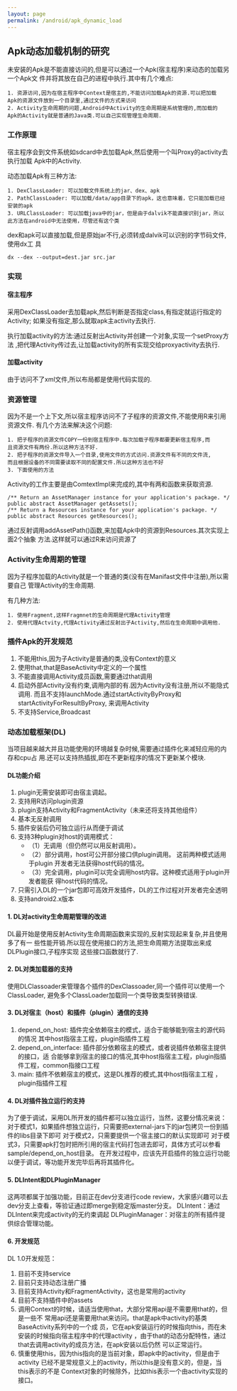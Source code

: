 ```yaml
---
layout: page
permalink: /android/apk_dynamic_load
---
```

## Apk动态加载机制的研究
未安装的Apk是不能直接访问的,但是可以通过一个Apk(宿主程序)来动态的加载另一个Apk文
件并将其放在自己的进程中执行.其中有几个难点:

	1. 资源访问,因为在宿主程序中Context是宿主的,不能访问加载Apk的资源.可以把加载
	Apk的资源文件放到一个目录里,通过文件的方式来访问
	2. Activity生命周期的问题,Android中Activity的生命周期是系统管理的,而加载的
	Apk的Activity就是普通的Java类.可以自己实现管理生命周期.

### 工作原理
宿主程序会到文件系统如sdcard中去加载Apk,然后使用一个叫Proxy的activity去执行加载
Apk中的Activity.

动态加载Apk有三种方法:

	1. DexClassLoader: 可以加载文件系统上的jar、dex、apk
	2. PathClassLoader: 可以加载/data/app目录下的apk，这也意味着，它只能加载已经
	安装的apk
	3. URLClassLoader: 可以加载java中的jar，但是由于dalvik不能直接识别jar，所以
	此方法在android中无法使用，尽管还有这个类

dex和apk可以直接加载,但是原始jar不行,必须转成dalvik可以识别的字节码文件,使用dx工
具

	dx --dex --output=dest.jar src.jar

### 实现

#### 宿主程序
采用DexClassLoader去加载apk,然后判断是否指定class,有指定就运行指定的Activity;
如果没有指定,那么就取apk主activity去执行.

执行加载activity的方法:通过反射出Activity并创建一个对象,实现一个setProxy方法
,把代理Activity传过去,让加载activity的所有实现交给proxyactivity去执行.

#### 加载activity
由于访问不了xml文件,所以布局都是使用代码实现的.

### 资源管理
因为不是一个上下文,所以宿主程序访问不了子程序的资源文件,不能使用R来引用资源文件.
有几个方法来解决这个问题:

	1. 把子程序的资源文件COPY一份到宿主程序中.每次加载子程序都要更新宿主程序,而
	且资源文件有两份.所以这种方法不好.
	2. 把子程序的资源文件导入一个目录,使用文件的方式访问.资源文件有不同的文件流,
	而且根据设备的不同需要读取不同的配置文件.所以这种方法也不好
	3. 下面使用的方法

Activity的工作主要是由ComtextImpl来完成的,其中有两和函数来获取资源.

	/** Return an AssetManager instance for your application's package. */
	public abstract AssetManager getAssets();
	/** Return a Resources instance for your application's package. */
	public abstract Resources getResources();

通过反射调用addAssetPath()函数,来加载Apk中的资源到Resources.其次实现上面2个抽象
方法.这样就可以通过R来访问资源了

### Activity生命周期的管理
因为子程序加载的Activity就是一个普通的类(没有在Manifast文件中注册),所以需要自己
管理Activity的生命周期.

有几种方法:
	
	1. 使用Fragment,这样Fragmnet的生命周期是代理Activity管理
	2. 使用代理Actvity,代理Activity通过反射出子Activity,然后在生命周期中调用他.

### 插件Apk的开发规范
1. 不能用this,因为子Activity是普通的类,没有Context的意义
2. 使用that,that是BaseActivity中定义的一个属性
3. 不能直接调用Activity成员函数,需要通过that调用
4. 启动外部Activity没有约束,调用内部的有.因为Activity没有注册,所以不能隐式调用.
	而且不支持launchMode.通过startActivityByProxy和startActivityForResultByProxy,
	来调用Activity
5. 不支持Service,Broadcast

### 动态加载框架(DL)
当项目越来越大并且功能使用的环境越复杂时候,需要通过插件化来减轻应用的内存和cpu占
用.还可以支持热插拔,即在不更新程序的情况下更新某个模块.

#### DL功能介绍
1. plugin无需安装即可由宿主调起。
2. 支持用R访问plugin资源
3. plugin支持Activity和FragmentActivity（未来还将支持其他组件）
4. 基本无反射调用 
5. 插件安装后仍可独立运行从而便于调试
6. 支持3种plugin对host的调用模式：
	* （1）无调用（但仍然可以用反射调用）。
	* （2）部分调用，host可公开部分接口供plugin调用。 这前两种模式适用于plugin
			开发者无法获得host代码的情况。
	* （3）完全调用，plugin可以完全调用host内容。这种模式适用于plugin开发者能获
			得host代码的情况。
7. 只需引入DL的一个jar包即可高效开发插件，DL的工作过程对开发者完全透明
8. 支持android2.x版本

#### 1. DL对activity生命周期管理的改进
DL最开始是使用反射Activity生命周期函数来实现的,反射实现起来复杂,并且使用多了有一
些性能开销.所以现在使用接口的方法,把生命周期方法提取出来成DLPlugin接口,子程序实现
这些接口函数就行了.

#### 2. DL对类加载器的支持
使用DLClassoader来管理各个插件的DexClassoader,同一个插件可以使用一个ClassLoader,
避免多个ClassLoader加载同一个类导致类型转换错误.

#### 3. DL对宿主（host）和插件（plugin）通信的支持
1. depend_on_host: 插件完全依赖宿主的模式，适合于能够能到宿主的源代码的情况
其中host指宿主工程，plugin指插件工程
2. depend_on_interface: 插件部分依赖宿主的模式，或者说插件依赖宿主提供的接口，适
合能够拿到宿主的接口的情况,其中host指宿主工程，plugin指插件工程，common指接口工程
3. main: 插件不依赖宿主的模式，这是DL推荐的模式,其中host指宿主工程
，plugin指插件工程

#### 4. DL对插件独立运行的支持
为了便于调试，采用DL所开发的插件都可以独立运行，当然，这要分情况来说：
对于模式1，如果插件想独立运行，只需要把external-jars下的jar包拷贝一份到插件的libs目录下即可
对于模式2，只需要提供一个宿主接口的默认实现即可
对于模式3，只需要apk打包时把所引用的宿主代码打包进去即可，具体方式可以参看sample/depend_on_host目录。
在开发过程中，应该先开启插件的独立运行功能以便于调试，等功能开发完毕后再将其插件化。

#### 5. DLIntent和DLPluginManager
这两项都属于加强功能，目前正在dev分支进行code review，大家感兴趣可以去dev分支上查看，等验证通过即merge到稳定版master分支。
DLIntent：通过DLIntent来完成activity的无约束调起
DLPluginManager：对宿主的所有插件提供综合管理功能。

#### 6. 开发规范
DL 1.0开发规范：
1. 目前不支持service
2. 目前只支持动态注册广播
3. 目前支持Activity和FragmentActivity，这也是常用的activity
4. 目前不支持插件中的assets
5. 调用Context的时候，请适当使用that，大部分常用api是不需要用that的，但是一些不
常用api还是需要用that来访问。that是apk中activity的基类BaseActivity系列中的一个成
员，它在apk安装运行的时候指向this，而在未安装的时候指向宿主程序中的代理activity
，由于that的动态分配特性，通过that去调用activity的成员方法，在apk安装以后仍然
可以正常运行。
6. 慎重使用this，因为this指向的是当前对象，即apk中的activity，但是由于activity
已经不是常规意义上的activity，所以this是没有意义的，但是，当this表示的不是
Context对象的时候除外，比如this表示一个由activity实现的接口。

